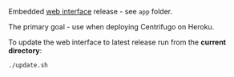 Embedded [web interface](https://github.com/centrifugal/web) release - see `app` folder.

The primary goal - use when deploying Centrifugo on Heroku.

To update the web interface to latest release run from the **current directory**:

```
./update.sh
```

